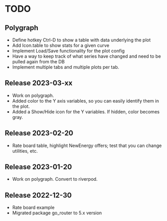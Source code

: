 

# TODO
## Polygraph
- Define hotkey Ctrl-D to show a table with data underlying 
  the plot
- Add Icon.table to show stats for a given curve
- Implement Load/Save functionality for the plot config
- Have a way to keep track of what series have changed 
  and need to be pulled again from the DB
- Implement multiple tabs and multiple plots per tab. 

## Release 2023-03-xx
- Work on polygraph. 
- Added color to the Y axis variables, so you can easily
  identify them in the plot.  
- Added a Show/Hide icon for the Y variables.  If hidden, color becomes gray.

## Release 2023-02-20
- Rate board table, highlight NewEnergy offers; test that you can
change utilities, etc. 

## Release 2023-01-20
- Work on polygraph.  Convert to riverpod.  


## Release 2022-12-30
- Rate board example
- Migrated package go_router to 5.x version